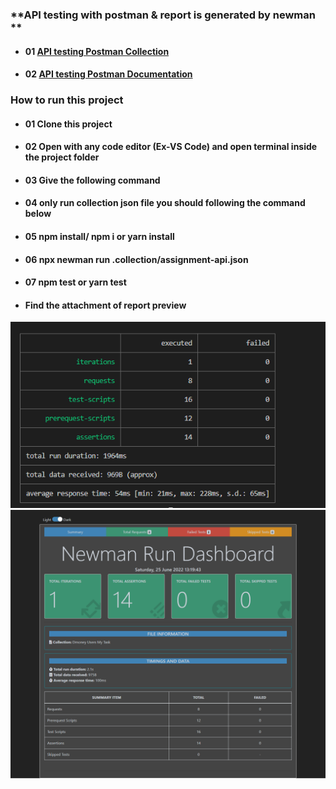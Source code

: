 ### **API testing with postman & report is generated by newman **

- #### 01 [API testing Postman Collection](https://www.getpostman.com/collections/36418ebe6791fa746576)

- #### 02 [API testing Postman Documentation](https://documenter.getpostman.com/view/21523077/UzBpM6R1)

### **How to run this project**

- #### 01 Clone this project

- #### 02 Open with any code editor (Ex-VS Code) and open terminal inside the project folder

- #### 03 Give the following command

- #### 04 only run collection json file you should following the command below

- #### 05 npm install/ npm i or yarn install

- #### 06 npx newman run .collection/assignment-api.json

- #### 07 npm test or yarn test

- #### **Find the attachment of report preview**

![](./collection/newman_report.PNG)
![](./collection/Newman-Summary-Report.png)
